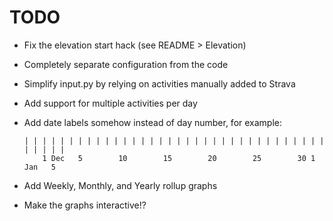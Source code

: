 # TODO

- Fix the elevation start hack (see README > Elevation)
- Completely separate configuration from the code
- Simplify input.py by relying on activities manually added to Strava
- Add support for multiple activities per day
- Add date labels somehow instead of day number, for example:

      | | | | | | | | | | | | | | | | | | | | | | | | | | | | | | | | | | | | | | |
          1 Dec   5        10        15        20        25        30 1 Jan   5

- Add Weekly, Monthly, and Yearly rollup graphs
- Make the graphs interactive!?
